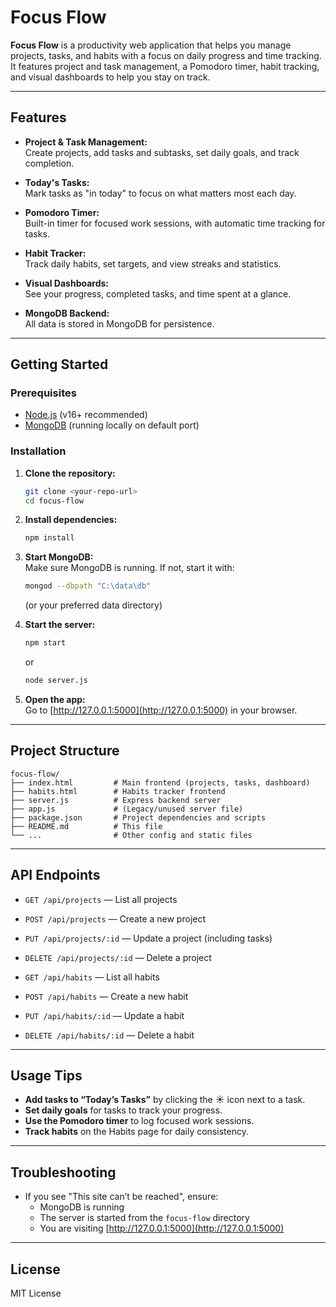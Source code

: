 # Focus Flow

**Focus Flow** is a productivity web application that helps you manage projects, tasks, and habits with a focus on daily progress and time tracking. It features project and task management, a Pomodoro timer, habit tracking, and visual dashboards to help you stay on track.

---

## Features

- **Project & Task Management:**  
  Create projects, add tasks and subtasks, set daily goals, and track completion.

- **Today's Tasks:**  
  Mark tasks as "in today" to focus on what matters most each day.

- **Pomodoro Timer:**  
  Built-in timer for focused work sessions, with automatic time tracking for tasks.

- **Habit Tracker:**  
  Track daily habits, set targets, and view streaks and statistics.

- **Visual Dashboards:**  
  See your progress, completed tasks, and time spent at a glance.

- **MongoDB Backend:**  
  All data is stored in MongoDB for persistence.

---

## Getting Started

### Prerequisites

- [Node.js](https://nodejs.org/) (v16+ recommended)
- [MongoDB](https://www.mongodb.com/try/download/community) (running locally on default port)

### Installation

1. **Clone the repository:**
   ```sh
   git clone <your-repo-url>
   cd focus-flow
   ```

2. **Install dependencies:**
   ```sh
   npm install
   ```

3. **Start MongoDB:**  
   Make sure MongoDB is running. If not, start it with:
   ```sh
   mongod --dbpath "C:\data\db"
   ```
   (or your preferred data directory)

4. **Start the server:**
   ```sh
   npm start
   ```
   or
   ```sh
   node server.js
   ```

5. **Open the app:**  
   Go to [http://127.0.0.1:5000](http://127.0.0.1:5000) in your browser.

---

## Project Structure

```
focus-flow/
├── index.html         # Main frontend (projects, tasks, dashboard)
├── habits.html        # Habits tracker frontend
├── server.js          # Express backend server
├── app.js             # (Legacy/unused server file)
├── package.json       # Project dependencies and scripts
├── README.md          # This file
└── ...                # Other config and static files
```

---

## API Endpoints

- `GET /api/projects` — List all projects
- `POST /api/projects` — Create a new project
- `PUT /api/projects/:id` — Update a project (including tasks)
- `DELETE /api/projects/:id` — Delete a project

- `GET /api/habits` — List all habits
- `POST /api/habits` — Create a new habit
- `PUT /api/habits/:id` — Update a habit
- `DELETE /api/habits/:id` — Delete a habit

---

## Usage Tips

- **Add tasks to “Today’s Tasks”** by clicking the ☀️ icon next to a task.
- **Set daily goals** for tasks to track your progress.
- **Use the Pomodoro timer** to log focused work sessions.
- **Track habits** on the Habits page for daily consistency.

---

## Troubleshooting

- If you see "This site can’t be reached", ensure:
  - MongoDB is running
  - The server is started from the `focus-flow` directory
  - You are visiting [http://127.0.0.1:5000](http://127.0.0.1:5000)

---

## License

MIT License
